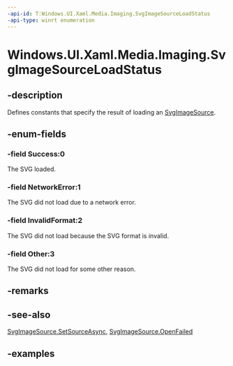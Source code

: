 ```yaml
---
-api-id: T:Windows.UI.Xaml.Media.Imaging.SvgImageSourceLoadStatus
-api-type: winrt enumeration
---
```


<!-- Enumeration syntax.
public enum SvgImageSourceLoadStatus : int {
	Success = 0
	NetworkError = 1
	InvalidFormat = 2
	Other = 3
}
-->

# Windows.UI.Xaml.Media.Imaging.SvgImageSourceLoadStatus

## -description
Defines constants that specify the result of loading an [SvgImageSource](svgimagesource.md).



## -enum-fields
### -field Success:0
The SVG loaded.

### -field NetworkError:1
The SVG did not load due to a network error.

### -field InvalidFormat:2
The SVG did not load because the SVG format is invalid.

### -field Other:3
The SVG did not load for some other reason.

## -remarks

## -see-also
[SvgImageSource.SetSourceAsync](svgimagesource_setsourceasync_1118221574.md), [SvgImageSource.OpenFailed](svgimagesource_openfailed.md)

## -examples

